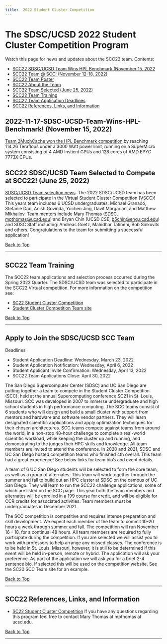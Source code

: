 ```yaml
---
title:  2022 Student Cluster Competition
---
```


# The SDSC/UCSD 2022 Student Cluster Competition Program 

Watch this page for news and updates about the SCC22 team.
<a name="top">Contents:
* [SCC22 SDSC/UCSD Team Wins HPL Benchmark (November 15, 2022](hpl-win)
* [SCC22 Team @ SCC! (November 12-18, 2022)](2MuchCache-at-SCC22)
* [SCC22 Team Poster](https://drive.google.com/file/d/1BlJZ-kYYWZMzM_Qm-e9_crYuekmrhlUm/preview)
* [SCC22 About the Team](scc22TeamInfo)
* [SCC22 Team Selected (June 25, 2022)](#news-selected)
* [SCC22 Team Training](#training)
* [SCC22 Team Application Deadlines](#apply)
* [SCC22 References, Links, and Information](#refs)

## 2022-11-17-SDSC-UCSD-Team-Wins-HPL-Benchmark! (November 15, 2022)<a name="hpl-win"></a>
[Team 2MuchCache won the HPL Benchmark competition](https://hpc-students.sdsc.edu/2011-11-17-SDSC-UCSD-Team-Wins-HPL-Benchmark/) by reaching 114.26 Teraflops under a 3000 Watt power limit, running on a SuperMicro system consisting of  4 AMD Insticnt GPUs and 128 cores of AMD EPYC 7773X CPUs.

## SCC22 SDSC/UCSD Team Selected to Compete at SCC22! (June 25, 2022)<a name="news-selected"></a>

[SDSC/UCSD Team selection news](https://hpc-students.sdsc.edu/2022-06-18-SDSC-UCSD-Team-Selected-for-SCC22/). The 2022 SDSC/UCSD team has been selected to participate in the Virtual Student Cluster Competition (VSCC)! This years team includes 6 UCSD undergraduates:  Michael Granado, Stefanie Dao, Anish Govinda, Yuchen Jing, Davit Margarian, and Matthew Mikhailov. Team mentors include Mary Thomas (SDSC, mpthomas@ucsd.edu) and Bryan Chin (UCSD CSE, b5chin@eng.ucsd.edu) and SDSC Staff including: Andreas Goetz, Mahidhar Tatineni, Bob Sinkovits and others. Congratulations to the team for submitting a successful application!

[Back to Top](#top)
<hr>
    
## SCC22 Team Training<a name="training"></a>

The SCC22 team applications and selection process occurred during the Spring 2022 Quarter. The SDSC/UCSD team was selected to participate in the SCC22 Virtual competition. For more information on the competition see: </p>

-   [SC22 Student Cluster Competition](https://sc22.supercomputing.org/program/studentssc/student-cluster-competition/)
-   [Student Cluster Competition Team site](https://www.studentclustercompetition.us/)

[Back to Top](#top)
<hr>

## Apply to Join the SDSC/UCSD SCC Team<a name="apply"></a>

Deadlines
* Student Application Deadline: Wednesday, March 23, 2022
* Student Application Notification: Wednesday, April 6, 2022
* Student Applicant Invite Confirmation: Wednesday, April 13, 2022
* SCC22 Team Applications Close: April 30, 2022

The San Diego Supercomputer Center (SDSC) and UC San Diego are putting together a team to compete in the Student Cluster Competition (SCC), held at the annual Supercomputing conference SC21 in St. Louis, Missouri. SCC was developed in 2007 to immerse undergraduate and high school students in high performance computing. The SCC teams consist of 6 students who will design and build a small cluster with support from mentors and hardware and software vendor partners. They will learn designated scientific applications and apply optimization techniques for their chosen architectures. SCC teams compete against teams from around the world, in a non-stop 48-hour challenge to complete a real-world scientific workload, while keeping the cluster up and running, and demonstrating to the judges their HPC skills and knowledge. All team members are invited to attend the conference. In 2020 and 2021, SDSC and UC San Diego hosted competition teams who finished 4th overall. This team had a great experience! See below links for team bio’s and event details.

A team of 6 UC San Diego students will be selected to form the core team, as well as a group of alternates. This team will work together through the summer and fall to build out an HPC cluster at SDSC on the campus of UC San Diego. They will learn to run the SCC22 challenge applications, some of which are listed on the SCC page. This year both the team members and alternates will be enrolled in a 199 course for credit, and will be eligible for CCR credits for associated activities. Team members must be undergraduates in December 2021.

The SCC competition is competitive and requires intense preparation and skill development. We expect each member of the team to commit 10-20 hours a week through summer and fall. The competition will run November 16 – 18, for a continual 48 hours. All team members are required to fully participate during the competition. If you are selected we will assist you to work with professors to help arrange any missed classes. The conference is to be held in St. Louis, Missouri, however, it is still to be determined if this event will be held in-person, remote or hybrid. The application will ask your preference. As part of the application we will ask you for a brief 2-4 sentence bio. If selected this will be used on the competition website. See the SC20 SCC Team site for an example.

[Back to Top](#top)
<hr>

## SCC22 References, Links, and Information<a name="refs"></a>

-   [SC22 Student Cluster Competition](https://sc22.supercomputing.org/program/studentssc/student-cluster-competition/)
    If you have any questions regarding this program feel free to contact Mary Thomas at mpthomas at ucsd.edu.

[Back to Top](#top)
<hr>
